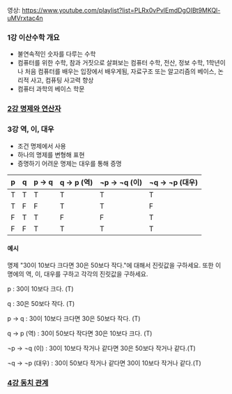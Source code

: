 영상: https://www.youtube.com/playlist?list=PLRx0vPvlEmdDgOIBt9MKQl-uMVrxtac4n

### 1강 이산수학 개요
- 불연속적인 숫자를 다루는 수학
- 컴퓨터를 위한 수학, 참과 거짓으로 살펴보는 컴퓨터 수학, 전산, 정보 수학, 1학년이나 처음 컴퓨터를 배우는 입장에서 배우게됨, 자료구조 또는  알고리즘의 베이스, 논리적 사고, 컴퓨팅 사고력 향상
- 컴퓨터 과학의 베이스 학문



### [2강 명제와 연산자](이산-수학/이산수학-기초/명제와-연산자.md)



### 3강 역, 이, 대우

- 조건 명제에서 사용
- 하나의 명제를 변형해 표현
- 증명하기 어려운 명제는 대우를 통해 증명

| p    | q    | p → q | q → p (역) | ¬p → ¬q (이) | ¬q → ¬p (대우) |
| ---- | ---- | ----- | ---------- | ------------ | -------------- |
| T    | T    | T     | T          | T            | T              |
| T    | F    | F     | T          | T            | F              |
| F    | T    | T     | F          | F            | T              |
| F    | F    | T     | T          | T            | T              |

#### 예시

명제 "30이 10보다 크다면 30은 50보다 작다."에 대해서 진릿값을 구하세요. 또한 이 명에의 역, 이, 대우를 구하고 각각의 진릿값을 구하세요.

p : 30이 10보다 크다. (T)

q : 30은 50보다 작다. (T)

p → q : 30이 10보다 크다면 30은 50보다 작다. (T)

q → p (역) : 30이 50보다 작다면 30은 10보다 크다. (T)

¬p → ¬q (이) : 30이 10보다 작거나 같다면 30은 50보다 작거나 같다.(T)

¬q → ¬p (대우) : 30이 50보다 작거나 같다면 30이 10보다 작거나 같다.(T)



### [4강 동치 관계](이산-수학/이산수학-기초/동치-관계.md)